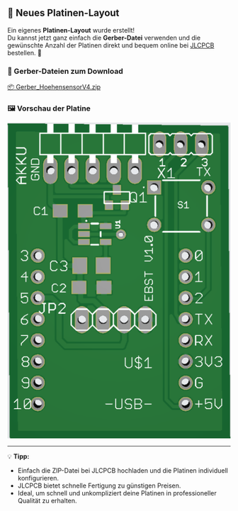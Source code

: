 ## 📐 Neues Platinen-Layout

Ein eigenes **Platinen-Layout** wurde erstellt!  
Du kannst jetzt ganz einfach die **Gerber-Datei** verwenden und die gewünschte Anzahl der Platinen direkt und bequem online bei [JLCPCB](https://jlcpcb.com/) bestellen. 🚀

### 📁 Gerber-Dateien zum Download  
[📦 Gerber_HoehensensorV4.zip](https://github.com/stephanflug/AltitudeSensor/blob/main/Platinen%20Layout/Gerber_HoehensensorV4.zip)

### 🖼️ Vorschau der Platine

![Platine Vorschau](https://github.com/stephanflug/AltitudeSensor/raw/main/Platinen%20Layout/Bilder/3.png)

---

💡 **Tipp:**  
- Einfach die ZIP-Datei bei JLCPCB hochladen und die Platinen individuell konfigurieren.  
- JLCPCB bietet schnelle Fertigung zu günstigen Preisen.  
- Ideal, um schnell und unkompliziert deine Platinen in professioneller Qualität zu erhalten.
